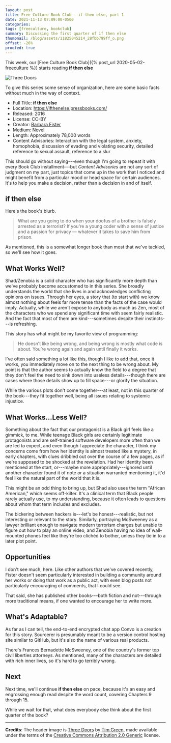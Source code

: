 ```yaml
---
layout: post
title: Free Culture Book Club — if then else, part 1
date: 2021-11-13 07:09:00-0500
categories:
tags: [freeculture, bookclub]
summary: Discussing the first quarter of if then else
thumbnail: /blog/assets/11825045214_28fbb799ff_o.png
offset: -26%
proofed: true
---
```


This week, our [Free Culture Book Club]({% post_url 2020-05-02-freeculture %}) starts reading **if then else**

![Three Doors](/blog/assets/11825045214_28fbb799ff_o.png "If, Then, and Else? Sure.")

To give this series some sense of organization, here are some basic facts without much in the way of context.

 * Full Title:  **if then else**
 * Location:  <https://ifthenelse.pressbooks.com/>
 * Released:  2016
 * License:  CC-BY
 * Creator:  [Barbara Fister](https://barbarafister.net/)
 * Medium:  Novel
 * Length:  Approximately 78,000 words
 * Content Advisories:  Interaction with the legal system, anxiety, homophobia, discussion of evading and violating security, detailed reference to sexual assault, reference to a slur

This should go without saying---even though I'm going to repeat it with every Book Club installment---but *Content Advisories* are not any sort of judgment on my part, just topics that come up in the work that I noticed and might benefit from a particular mood or head space for certain audiences.  It's to help you make a decision, rather than a decision in and of itself.

## if then else

Here's the book's blurb.

 > What are you going to do when your doofus of a brother is falsely arrested as a terrorist? If you're a young coder with a sense of justice and a passion for privacy — whatever it takes to save him from prison.

As mentioned, this is a somewhat longer book than most that we've tackled, so we'll see how it goes.

## What Works Well?

Shad/Zenobia is a solid character who has significantly more depth than we've probably become accustomed to in this series.  She broadly understands the world that she lives in and acknowledges conflicting opinions on issues.  Through her eyes, a story that (to start with) we know almost nothing about feels far more tense than the facts of the case would imply.  Actually, while we aren't expose to anybody as much as Zen, most of the characters who we spend any significant time with seem fairly realistic.  And the fact that most of them are kind---sometimes despite their instincts---is refreshing.

This story has what might be my favorite view of programming:

 > He doesn’t like being wrong, and being wrong is mostly what code is about.  You’re wrong again and again until finally it works.

I've often said something a lot like this, though I like to add that, once it works, you immediately move on to the next thing to be wrong about.  My point is that the author seems to actually know the field to a degree that they don't feel the need to sink down into useless details---though there are cases where those details show up to fill space---or glorify the situation.

While the various plots don't come together---at least, not in this quarter of the book---they fit together well, being all issues relating to systemic injustice.

## What Works...Less Well?

Something about the fact that our protagonist is a Black girl feels like a gimmick, to me.  While teenage Black girls are certainly legitimate protagonists and are self-trained software developers more often than we are led to expect, and even though I appreciate the character, I think my concerns come from how her identity is almost treated like a mystery, in early chapters, with clues dribbled out over the course of a few pages, as if we're supposed to be shocked at the revelation.  Had her identity been mentioned at the start, or---maybe more appropriately---ignored until another character found it of note or a situation warranted mentioning it, it'd feel like the natural part of the world that it is.

This might be an odd thing to bring up, but Shad also uses the term "African American," which seems off-kilter.  It's a clinical term that Black people rarely actually use, to my understanding, because it often leads to questions about whom that term includes and excludes.

The bickering between hackers is---let's be honest---realistic, but not interesting or relevant to the story.  Similarly, portraying McSweeney as a lawyer brilliant enough to navigate modern terrorism charges but unable to figure out how to play an online video, and Zenobia having no idea of wall-mounted phones feel like they're too clichéd to bother, unless they tie in to a later plot point.

## Opportunities

I don't see much, here.  Like other authors that we've covered recently, Fister doesn't seem particularly interested in building a community around her works or doing that work as a public act, with even blog posts not particularly encouraging of comments, that I could see.

That said, she has published other books---both fiction and not---through more traditional means, if one wanted to encourage her to write more.

## What's Adaptable?

As far as I can tell, the end-to-end encrypted chat app Convo is a creation for this story.  Sourcerer is presumably meant to be a version control hosting site similar to GitHub, but it's also the name of various real products.

There's Frances Bernadette McSweeney, one of the country's former top civil liberties attorneys.  As mentioned, many of the characters are detailed with rich inner lives, so it's hard to go terribly wrong.

## Next

Next time, we'll continue **if then else** on pace, because it's an easy and engrossing enough read despite the word count, covering Chapters 9 through 15.

While we wait for that, what does everybody else think about the first quarter of the book?

* * *

**Credits**:  The header image is [Three Doors](https://www.flickr.com/photos/atoach/11825045214/) by [Tim Green](https://www.flickr.com/photos/atoach/), made available under the terms of the [Creative Commons Attribution 2.0 Generic](https://creativecommons.org/licenses/by/2.0/) license.
